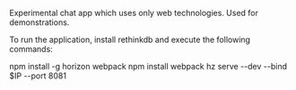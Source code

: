 Experimental chat app which uses only web technologies. Used for demonstrations.

To run the application, install rethinkdb and execute the following commands:

  npm install -g horizon webpack
  npm install
  webpack
  hz serve --dev --bind $IP --port 8081